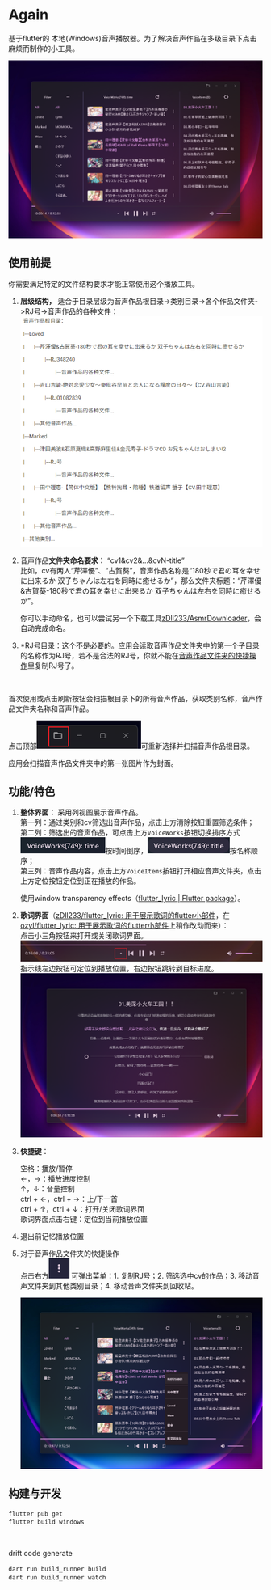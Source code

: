 # Again

基于flutter的 本地(Windows)音声播放器。为了解决音声作品在多级目录下点击麻烦而制作的小工具。

​![image-20241130152024-j7hmxca](screenshots/image-20241130152024-j7hmxca.png)​

## 使用前提

你需要满足特定的文件结构要求才能正常使用这个播放工具。

1. **层级结构，** 适合于目录层级为音声作品根目录->类别目录->各个作品文件夹->RJ号->音声作品的各种文件：  
    ​![image-20241130162249-m0y0olf](screenshots/image-20241130162249-m0y0olf.png)​
2. 音声作品**文件夹命名要求：** “cv1&cv2&...&cvN-title”  
    比如，cv有两人“芹澤優”、“古賀葵”，音声作品名称是“180秒で君の耳を幸せに出来るか 双子ちゃんは左右を同時に癒せるか”，那么文件夹标题：“芹澤優&古賀葵-180秒で君の耳を幸せに出来るか 双子ちゃんは左右を同時に癒せるか”。

    你可以手动命名，也可以尝试另一个下载工具[zDll233/AsmrDownloader](https://github.com/zDll233/AsmrDownloader)，会自动完成命名。
3. *RJ号目录：这个不是必要的。应用会读取音声作品文件夹中的第一个子目录的名称作为RJ号，若不是合法的RJ号，你就不能在[音声作品文件夹的快捷操作](siyuan://blocks/20241130153113-n2hhlxk)里复制RJ号了。

‍

首次使用或点击刷新按钮会扫描根目录下的所有音声作品，获取类别名称，音声作品文件夹名称和音声作品。

点击顶部![image-20241130155747-25btccu](screenshots/image-20241130155747-25btccu.png)可重新选择并扫描音声作品根目录。

应用会扫描音声作品文件夹中的第一张图片作为封面。

## 功能/特色

1. **整体界面：** 采用列视图展示音声作品。  
    第一列：通过类别和cv筛选出音声作品，点击上方清除按钮重置筛选条件；  
    第二列：筛选出的音声作品，可点击上方`VoiceWorks`​按钮切换排序方式![image-20241130153612-m33gkuy](screenshots/image-20241130153612-m33gkuy.png)按时间倒序，![image-20241130153708-9aw5yph](screenshots/image-20241130153708-9aw5yph.png)按名称顺序；  
    第三列：音声作品内容，点击上方`VoiceItems`​按钮打开相应音声文件夹，点击上方定位按钮定位到正在播放的作品。

    使用window transparency effects（[flutter_lyric | Flutter package](https://pub.dev/packages/flutter_lyric)）。
2. **歌词界面**（[zDll233/flutter_lyric: 用于展示歌词的flutter小部件](https://github.com/zDll233/flutter_lyric)，在[ozyl/flutter_lyric: 用于展示歌词的flutter小部件](https://github.com/ozyl/flutter_lyric)上稍作改动而来）：  
    点击小三角按钮来打开或关闭歌词界面。![image-20241130160839-kp28253](screenshots/image-20241130160839-kp28253.png)  
    指示线左边按钮可定位到播放位置，右边按钮跳转到目标进度。  
    ​![image-20241130152840-tf9pvv6](screenshots/image-20241130152840-tf9pvv6.png)​

4. **快捷键**：

    空格：播放/暂停  
    ←，→：播放进度控制  
    ↑，↓：音量控制  
    ctrl + ←，ctrl + →：上/下一首  
    ctrl + ↑，ctrl + ↓：打开/关闭歌词界面  
    歌词界面点击右键：定位到当前播放位置
5. 退出前记忆播放位置
6. 对于音声作品文件夹的快捷操作  
    点击右方![image-20241130153205-ku6s445](screenshots/image-20241130153205-ku6s445.png) 可弹出菜单：1. 复制RJ号；2. 筛选选中cv的作品；3. 移动音声文件夹到其他类别目录；4. 移动音声文件夹到回收站。

    ​![image-20241130153137-g7x5cv8](screenshots/image-20241130153137-g7x5cv8.png)​

## 构建与开发

```powershell
flutter pub get
flutter build windows
```

‍

drift code generate

```powershell
dart run build_runner build
dart run build_runner watch
```

‍

